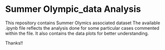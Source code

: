 # Summer Olympic_data Analysis


This repository contains Summer Olymics associated dataset
The available .ipynb file reflects the analysis done for some particular cases commented within the file.
It also contains the data plots for better understanding.

Thanks!!
